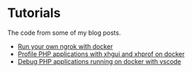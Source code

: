 Tutorials
=========

The code from some of my blog posts.

- [Run your own ngrok with docker](docker-ngrok)
- [Profile PHP applications with xhgui and xhprof on docker](docker-xhprof-xhgui)
- [Debug PHP applications running on docker with vscode](docker-vscode-php-xdebug)

